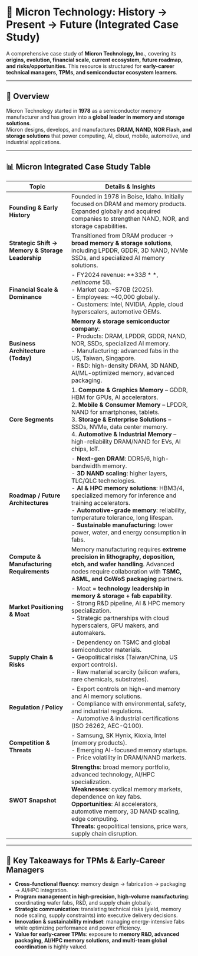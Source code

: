# 🚀 Micron Technology: History → Present → Future (Integrated Case Study)

A comprehensive case study of **Micron Technology, Inc.**, covering its **origins, evolution, financial scale, current ecosystem, future roadmap, and risks/opportunities**. This resource is structured for **early-career technical managers, TPMs, and semiconductor ecosystem learners**.

---

## 📖 Overview
Micron Technology started in **1978** as a semiconductor memory manufacturer and has grown into a **global leader in memory and storage solutions**.  
Micron designs, develops, and manufactures **DRAM, NAND, NOR Flash, and storage solutions** that power computing, AI, cloud, mobile, automotive, and industrial applications.

---

## 📊 Micron Integrated Case Study Table

| **Topic** | **Details & Insights** |
|-----------|-------------------------|
| **Founding & Early History** | Founded in 1978 in Boise, Idaho. Initially focused on DRAM and memory products. Expanded globally and acquired companies to strengthen NAND, NOR, and storage capabilities. |
| **Strategic Shift → Memory & Storage Leadership** | Transitioned from DRAM producer → **broad memory & storage solutions**, including LPDDR, GDDR, 3D NAND, NVMe SSDs, and specialized AI memory solutions. |
| **Financial Scale & Dominance** | - FY2024 revenue: **$33B**, net income ~$5B. <br> - Market cap: ~$70B (2025). <br> - Employees: ~40,000 globally. <br> - Customers: Intel, NVIDIA, Apple, cloud hyperscalers, automotive OEMs. |
| **Business Architecture (Today)** | **Memory & storage semiconductor company**: <br> - Products: DRAM, LPDDR, GDDR, NAND, NOR, SSDs, specialized AI memory. <br> - Manufacturing: advanced fabs in the US, Taiwan, Singapore. <br> - R&D: high-density DRAM, 3D NAND, AI/ML-optimized memory, advanced packaging. |
| **Core Segments** | 1. **Compute & Graphics Memory** – GDDR, HBM for GPUs, AI accelerators. <br> 2. **Mobile & Consumer Memory** – LPDDR, NAND for smartphones, tablets. <br> 3. **Storage & Enterprise Solutions** – SSDs, NVMe, data center memory. <br> 4. **Automotive & Industrial Memory** – high-reliability DRAM/NAND for EVs, AI chips, IoT. |
| **Roadmap / Future Architectures** | - **Next-gen DRAM**: DDR5/6, high-bandwidth memory. <br> - **3D NAND scaling**: higher layers, TLC/QLC technologies. <br> - **AI & HPC memory solutions**: HBM3/4, specialized memory for inference and training accelerators. <br> - **Automotive-grade memory**: reliability, temperature tolerance, long lifespan. <br> - **Sustainable manufacturing**: lower power, water, and energy consumption in fabs. |
| **Compute & Manufacturing Requirements** | Memory manufacturing requires **extreme precision in lithography, deposition, etch, and wafer handling**. Advanced nodes require collaboration with **TSMC, ASML, and CoWoS packaging** partners. |
| **Market Positioning & Moat** | - Moat = **technology leadership in memory & storage + fab capability**. <br> - Strong R&D pipeline, AI & HPC memory specialization. <br> - Strategic partnerships with cloud hyperscalers, GPU makers, and automakers. |
| **Supply Chain & Risks** | - Dependency on TSMC and global semiconductor materials. <br> - Geopolitical risks (Taiwan/China, US export controls). <br> - Raw material scarcity (silicon wafers, rare chemicals, substrates). |
| **Regulation / Policy** | - Export controls on high-end memory and AI memory solutions. <br> - Compliance with environmental, safety, and industrial regulations. <br> - Automotive & industrial certifications (ISO 26262, AEC-Q100). |
| **Competition & Threats** | - Samsung, SK Hynix, Kioxia, Intel (memory products). <br> - Emerging AI-focused memory startups. <br> - Price volatility in DRAM/NAND markets. |
| **SWOT Snapshot** | **Strengths**: broad memory portfolio, advanced technology, AI/HPC specialization. <br> **Weaknesses**: cyclical memory markets, dependence on key fabs. <br> **Opportunities**: AI accelerators, automotive memory, 3D NAND scaling, edge computing. <br> **Threats**: geopolitical tensions, price wars, supply chain disruption. |

---

## 🎯 Key Takeaways for TPMs & Early-Career Managers
- **Cross-functional fluency**: memory design → fabrication → packaging → AI/HPC integration.  
- **Program management in high-precision, high-volume manufacturing**: coordinating wafer fabs, R&D, and supply chain globally.  
- **Strategic communication**: translating technical risks (yield, memory node scaling, supply constraints) into executive delivery decisions.  
- **Innovation & sustainability mindset**: managing energy-intensive fabs while optimizing performance and power efficiency.  
- **Value for early-career TPMs**: exposure to **memory R&D, advanced packaging, AI/HPC memory solutions, and multi-team global coordination** is highly valued.
